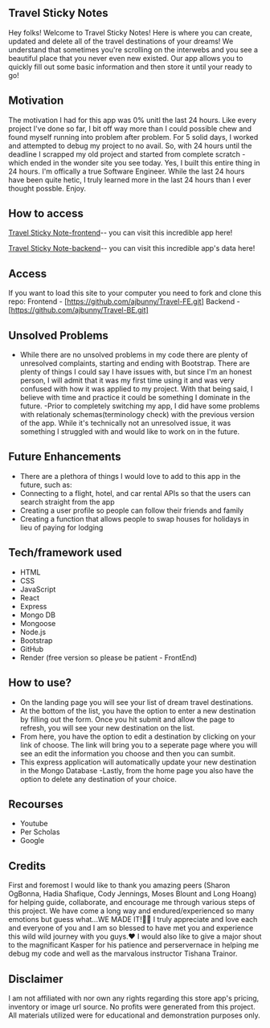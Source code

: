 ## Travel Sticky Notes
Hey folks! Welcome to Travel Sticky Notes! Here is where you can create, updated and delete all of the travel destinations of your dreams! We understand that sometimes you're scrolling on the interwebs and you see a beautiful place that you never even new existed. Our app allows you to quickly fill out some basic information and then store it until your ready to go!


## Motivation
The motivation I had for this app was 0% unitl the last 24 hours. Like every project I've done so far, I bit off way more than I could possible chew and found myself running into problem after problem. For 5 solid days, I worked and attempted to debug my project to no avail. So, with 24 hours until the deadline I scrapped my old project and started from complete scratch - which ended in the wonder site you see today. Yes, I built this entire thing in 24 hours. I'm offically a true Software Engineer. While the last 24 hours have been quite hetic, I truly learned more in the last 24 hours than I ever thought possble. Enjoy.
 
## How to access
[Travel Sticky Note-frontend](https://https://travel-app-frontend.onrender.com/)-- you can visit this incredible app here!

[Travel Sticky Note-backend](https://travel-app-backend-urac.onrender.com)-- you can visit this incredible app's data here! 

## Access
If you want to load this site to your computer you need to fork and clone this repo:
Frontend - [https://github.com/ajbunny/Travel-FE.git]
Backend - [https://github.com/ajbunny/Travel-BE.git]
 
## Unsolved Problems
- While there are no unsolved problems in my code there are plenty of unresolved complaints, starting and ending with Bootstrap. There are plenty of things I could say I have issues with, but since I'm an honest person, I will admit that it was my first time using it and was very confused with how it was applied to my project. With that being said, I believe with time and practice it could be something I dominate in the future.
-Prior to completely switching my app, I did have some problems with relationaly schemas(terminology check) with the previous version of the app. While it's technically not an unresolved issue, it was something I struggled with and would like to work on in the future.

## Future Enhancements
- There are a plethora of things I would love to add to this app in the future, such as:
- Connecting to a flight, hotel, and car rental APIs so that the users can search straight from the app
- Creating a user profile so people can follow their friends and family
- Creating a function that allows people to swap houses for holidays in lieu of paying for lodging

## Tech/framework used
- HTML
- CSS
- JavaScript
- React
- Express 
- Mongo DB
- Mongoose
- Node.js
- Bootstrap 
- GitHub
- Render (free version so please be patient - FrontEnd)

## How to use?
- On the landing page you will see your list of dream travel destinations.
- At the bottom of the list, you have the option to enter a new destination by filling out the form. Once you hit submit and allow the page to refresh, you will see your new destination on the list.
- From here, you have the option to edit a destination by clicking on your link of choose. The link will bring you to a seperate page where you will see an edit the information you choose and then you can sumbit.
- This express application will automatically update your new destination in the Mongo Database
-Lastly, from the home page you also have the option to delete any destination of your choice.


## Recourses 
- Youtube
- Per Scholas
- Google

## Credits
First and foremost I would like to thank you amazing peers (Sharon OgBonna, Hadia Shafique, Cody Jennings, Moses Blount and Long Hoang) for helping guide, collaborate, and encourage me through various steps of this project. We have come a long way and endured/experienced so many emotions but guess what...WE MADE IT!🙌🏾 I truly appreciate and love each and everyone of you and I am so blessed to have met you and experience this wild wild journey with you guys.❤️ I would also like to give a major shout to the magnificant Kasper for his patience and perservernace in helping me debug my code and well as the marvalous instructor Tishana Trainor. 
 

## Disclaimer
I am not affiliated with nor own any rights regarding this store app's pricing, inventory or image url source. No profits were generated from this project. All materials utilized were for educational and demonstration purposes only. 
